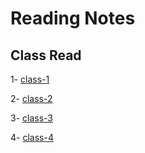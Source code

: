 # Reading Notes

## __Class Read__

1- [class-1](./Class01.md)

2- [class-2](./Class%2002.md)

3- [class-3](./class3.md)

4- [class-4](./class4.md)